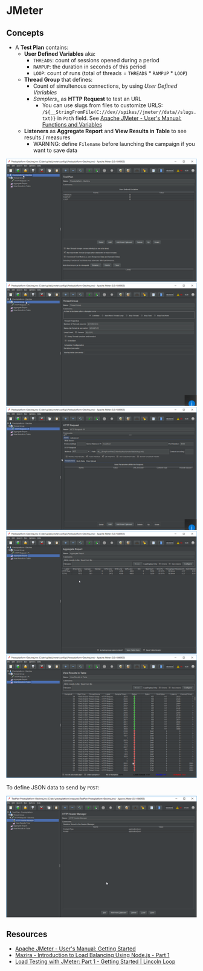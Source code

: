 # JMeter

## Concepts

- A __Test Plan__ contains:
   - __User Defined Variables__ aka:
      - `THREADS`: count of sessions opened during a period
      - `RAMPUP`: the duration in seconds of this period
      - `LOOP`: count of runs (total of threads = `THREADS` * `RAMPUP` * `LOOP`)
   - __Thread Group__ that defines:
      - Count of simultenous connections, by using _User Defined Variables_
      - _Samplers__ as __HTTP Request__ to test an URL
         - You can use slugs from files to customize URLS: `/${__StringFromFile(C://dev//spikes//jmeter//data//slugs.txt)}` in `Path` field. See [Apache JMeter - User's Manual: Functions and Variables](https://jmeter.apache.org/usermanual/functions.html#__StringFromFile)
   - __Listeners__ as __Aggregate Report__ and __View Results in Table__ to see results / measures
      - WARNING: define `Filename` before launching the campaign if you want to save data

![Test Plan](images/jmeter-a-test-plan.png)
![Test Plan / Thread Group](images/jmeter-b-thread-group.png)
![Test Plan / Thread Group / Samplers / HTTP Request](images/jmeter-c-http-request.png)
![Test Plan / Listeners / Aggregate Report](images/jmeter-d-listeners-aggregate-report.png)
![Test Plan / Listeners / View Results in Table](images/jmeter-e-listeners-view-results-in-table.png)

To define JSON data to send by `POST`:

![Test Plan / Thread Group / HTTP Request / Config ELement / HTTP Header Manager](images/jmeter-f-http-header-manager.png)

## Resources

- [Apache JMeter - User's Manual: Getting Started](https://jmeter.apache.org/usermanual/get-started.html)
- [Mazira - Introduction to Load Balancing Using Node.js - Part 1](https://mazira.com/blog/introduction-load-balancing-nodejs)
- [Load Testing with JMeter: Part 1 - Getting Started | Lincoln Loop](https://lincolnloop.com/blog/2011/sep/21/load-testing-jmeter-part-1-getting-started/)
